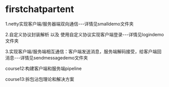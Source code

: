 # firstchatpartent

1.netty实现客户端/服务器端双向通信---详情见smalldemo文件夹

2.自定义协议封装解析 以及 使用自定义协议实现客户端登录---详情见logindemo文件夹

3.实现客户端/服务端相互通信：客户端发送消息，服务端解码接受，给客户端回消息---详情见sendmessagedemo文件夹

course12:构建客户端和服务端pipeline

course13:拆包沾包理论和解决方案